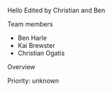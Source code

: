 Hello 
Edited by Christian and Ben

Team members
- Ben Harle
- Kai Brewster
- Christian Ogatis

Overview 


Priority: unknown
